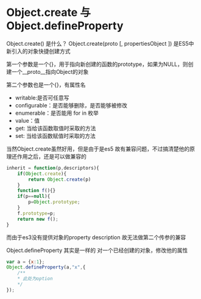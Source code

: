 # Object.create 与 Object.defineProperty
Object.create() 是什么？
Object.create(proto [, propertiesObject ]) 是ES5中新引入的对象快捷创建方式

第一个参数是一个{}，用于指向新创建的函数的prototype，如果为NULL，则创建一个__proto__指向Object的对象

第二个参数也是一个{}，有属性名
* writable:是否可任意写
* configurable：是否能够删除，是否能够被修改
* enumerable：是否能用 for in 枚举
* value：值
* get: 当给该函数取值时采取的方法
* set: 当给该函数赋值时采取的方法

当然Object.create虽然好用，但是由于是es5 故有兼容问题，不过搞清楚他的原理还作用之后，还是可以做兼容的
```javascript
inherit = function(p,descriptors){
	if(Object.create){
		return Object.create(p)
	}
	function f(){}
	if(p==null){
		p=Object.prototype;
	}
	f.prototype=p;
	return new f();
}
```
而由于es3没有提供对象的property description 故无法做第二个传参的兼容

Object.defineProperty 其实是一样的
对一个已经创建的对象，修改他的属性
```javascript
var a = {x:1};
Object.defineProperty(a,"x",{
	/**
	* 此处为option
	*/
});
```